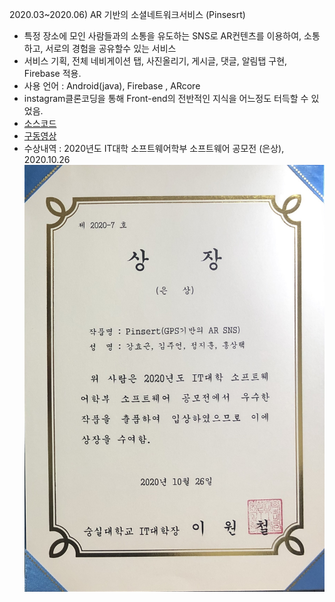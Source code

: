 2020.03~2020.06) AR 기반의 소셜네트워크서비스 (Pinsesrt)

- 특정 장소에 모인 사람들과의 소통을 유도하는 SNS로 AR컨텐츠를 이용하여, 소통하고, 서로의 경험을 공유할수 있는 서비스
- 서비스 기획, 전체 네비게이션 탭, 사진올리기, 게시글, 댓글, 알림탭 구현, Firebase 적용.
- 사용 언어 : Android(java), Firebase , ARcore
- instagram클론코딩을 통해 Front-end의 전반적인 지식을 어느정도 터득할 수 있었음.
- [소스코드](https://github.com/geun9716/Pintest)
- [구동영상](https://www.youtube.com/watch?v=DsixYbYGy-k)
- 수상내역 : 2020년도 IT대학 소프트웨어학부 소프트웨어 공모전 (은상), 2020.10.26
![소프트웨어공모전은상](./img/Pinsert.jpg)